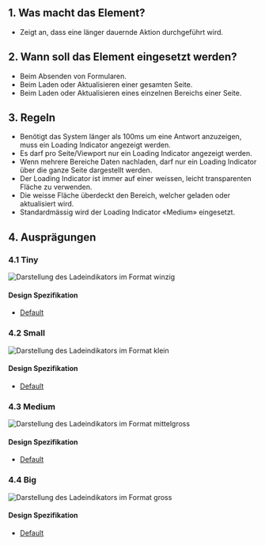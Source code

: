 ## 1. Was macht das Element?
* Zeigt an, dass eine länger dauernde Aktion durchgeführt wird.

## 2. Wann soll das Element eingesetzt werden?
* Beim Absenden von Formularen.
* Beim Laden oder Aktualisieren einer gesamten Seite.
* Beim Laden oder Aktualisieren eines einzelnen Bereichs einer Seite.

## 3. Regeln
* Benötigt das System länger als 100ms um eine Antwort anzuzeigen, muss ein Loading Indicator angezeigt werden.
* Es darf pro Seite/Viewport nur ein Loading Indicator angezeigt werden.
* Wenn mehrere Bereiche Daten nachladen, darf nur ein Loading Indicator über die ganze Seite dargestellt werden.
* Der Loading Indicator ist immer auf einer weissen, leicht transparenten Fläche zu verwenden.
* Die weisse Fläche überdeckt den Bereich, welcher geladen oder aktualisiert wird.
* Standardmässig wird der Loading Indicator «Medium» eingesetzt.

## 4. Ausprägungen
### 4.1 Tiny
![Darstellung des Ladeindikators im Format winzig](https://raw.githubusercontent.com/sbb-design-systems/sbb-design-system/master/webapp/components/loading-indicator/images/we12_loadingindicator_tiny.png 'class: image')

#### Design Spezifikation
*   [Default](https://sbb.invisionapp.com/d/main#/console/15744722/327015704/inspect)


### 4.2 Small
![Darstellung des Ladeindikators im Format klein](https://raw.githubusercontent.com/sbb-design-systems/sbb-design-system/master/webapp/components/loading-indicator/images/we12_loadingindicator_small.png 'class: image')

#### Design Spezifikation
*   [Default](https://sbb.invisionapp.com/d/main#/console/15744722/327015705/inspect)


### 4.3 Medium 
![Darstellung des Ladeindikators im Format mittelgross](https://raw.githubusercontent.com/sbb-design-systems/sbb-design-system/master/webapp/components/loading-indicator/images/we12_loadingindicator_medium.png 'class: image')

#### Design Spezifikation
*   [Default](https://sbb.invisionapp.com/d/main#/console/15744722/327015706/inspect)


### 4.4 Big
![Darstellung des Ladeindikators im Format gross](https://raw.githubusercontent.com/sbb-design-systems/sbb-design-system/master/webapp/components/loading-indicator/images/we12_loadingindicator_big.png 'class: image')

#### Design Spezifikation
*   [Default](https://sbb.invisionapp.com/d/main#/console/15744722/327015707/inspect)
